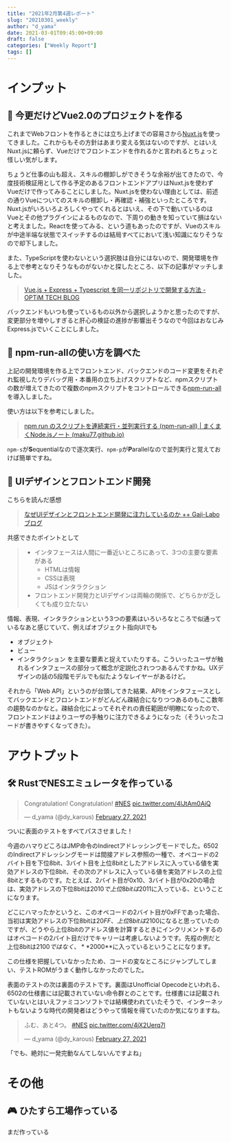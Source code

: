 ```yaml
---
title: "2021年2月第4週レポート"
slug: "20210301_weekly"
author: "d_yama"
date: 2021-03-01T09:45:00+09:00
draft: false
categories: ["Weekly Report"]
tags: []
---
```


# インプット

## 📝 今更だけどVue2.0のプロジェクトを作る

これまでWebフロントを作るときには立ち上げまでの容易さから[Nuxt.js](https://nuxtjs.org/)を使ってきました。これからもその方針はあまり変える気はないのですが、とはいえNuxt.jsに頼らず、Vueだけでフロントエンドを作れるかと言われるとちょっと怪しい気がします。

ちょうど仕事の山も超え、スキルの棚卸しができそうな余裕が出てきたので、今度技術検証用として作る予定のあるフロントエンドアプリはNuxt.jsを使わずVueだけで作ってみることにしました。Nuxt.jsを使わない理由としては、前述の通りVueについてのスキルの棚卸し・再確認・補強といったところです。Nuxt.jsがいろいろよろしくやってくれるとはいえ、その下で動いているのはVueとその他プラグインによるものなので、下周りの動きを知っていて損はないと考えました。Reactを使ってみる、という道もあったのですが、Vueのスキルが中途半端な状態でスイッチするのは結局すべてにおいて浅い知識になりそうなので却下しました。

また、TypeScriptを使わないという選択肢は自分にはないので、開発環境を作る上で参考となりそうなものがないかと探したところ、以下の記事がマッチしました。

> [Vue.js + Express + Typescript を同一リポジトリで開発する方法 - OPTiM TECH BLOG](https://tech-blog.optim.co.jp/entry/2020/08/12/090000)

バックエンドもいつも使っているもの以外から選択しようかと思ったのですが、変更部分を増やしすぎると肝心の検証の進捗が影響出そうなので今回はおなじみExpress.jsでいくことにしました。

## 📝 npm-run-allの使い方を調べた

上記の開発環境を作る上でフロントエンド、バックエンドのコード変更をそれぞれ監視したりデバッグ用・本番用の立ち上げスクリプトなど、npmスクリプトの数が増えてきたので複数のnpmスクリプトをコントロールできる[npm-run-all](https://www.npmjs.com/package/npm-run-all)を導入しました。

使い方は以下を参考にしました。

> [npm run のスクリプトを連続実行・並列実行する (npm-run-all) | まくまくNode.jsノート (maku77.github.io)](https://maku77.github.io/nodejs/npm/npm-run-all.html)

`npm-s`が**S**equentialなので逐次実行、`npm-p`が**P**arallelなので並列実行と覚えておけば簡単ですね。

## 📝 UIデザインとフロントエンド開発

こちらを読んだ感想

>[なぜUIデザインとフロントエンド開発に注力しているのか ++ Gaji-Laboブログ](https://blog.gaji.jp/2021/02/17/6626/)

共感できたポイントとして


> - インタフェースは人間に一番近いところにあって、3つの主要な要素がある
> 	- HTMLは情報
> 	- CSSは表現
> 	- JSはインタラクション
> - フロントエンド開発力とUIデザインは両輪の関係で、どちらかが乏しくても成り立たない

情報、表現、インタラクションという3つの要素はいろいろなところで似通っているなあと感じていて、例えばオブジェクト指向UIでも
-  オブジェクト
-  ビュー
-  インタラクション
を主要な要素と捉えていたりする。こういったユーザが触れるインタフェースの部分って概念が定説化されつつあるんですかね。UXデザインの話の5段階モデルでも似たようなレイヤーがあるけど。

それから「Web API」というのが台頭してきた結果、APIをインタフェースとしてバックエンドとフロントエンドがどんどん疎結合になりつつあるのもここ数年の趨勢なのかなと。疎結合化によってそれぞれの責任範囲が明瞭になったので、フロントエンドはよりユーザの手触りに注力できるようになった（そういったコードが書きやすくなってきた）。

# アウトプット

## 🛠️ RustでNESエミュレータを作っている

<blockquote class="twitter-tweet"><p lang="en" dir="ltr">Congratulation! Congratulation! <a href="https://twitter.com/hashtag/NES?src=hash&amp;ref_src=twsrc%5Etfw">#NES</a> <a href="https://t.co/4lJtAm0AiQ">pic.twitter.com/4lJtAm0AiQ</a></p>&mdash; d_yama (@dy_karous) <a href="https://twitter.com/dy_karous/status/1365556000598630400?ref_src=twsrc%5Etfw">February 27, 2021</a></blockquote> <script async src="https://platform.twitter.com/widgets.js" charset="utf-8"></script>

ついに表面のテストをすべてパスさせました！

今週のハマりどころはJMP命令のIndirectアドレッシングモードでした。6502のIndirectアドレッシングモードは間接アドレス参照の一種で、オペコードの2バイト目を下位8bit、3バイト目を上位8bitとしたアドレスに入っている値を実効アドレスの下位8bit、その次のアドレスに入っている値を実効アドレスの上位8bitとするものです。たとえば、2バイト目が0x10、3バイト目が0x20の場合は、実効アドレスの下位8bitは$2010で上位8bitは$2011に入っている、ということになります。

どこにハマったかというと、このオペコードの2バイト目が0xFFであった場合、当初は実効アドレスの下位8bitは$20FF、上位8bitは$2100になると思っていたのですが、どうやら上位8bitのアドレス値を計算するときにインクリメントするのはオペコードの2バイト目だけでキャリーは考慮しないようです。先程の例だと上位8bitは$2100ではなく、**$2000**に入っているということになります。

この仕様を把握していなかったため、コードの変なところにジャンプしてしまい、テストROMがうまく動作しなかったのでした。

表面のテストの次は裏面のテストです。裏面はUnofficial Opecodeといわれる、6502の仕様書には記載されていない命令群とのことです。仕様書には記載されていないとはいえファミコンソフトでは結構使われていたそうで、インターネットもないような時代の開発者はどうやって情報を得ていたのか気になりますね。

<blockquote class="twitter-tweet"><p lang="ja" dir="ltr">ふむ、あと4つ。 <a href="https://twitter.com/hashtag/NES?src=hash&amp;ref_src=twsrc%5Etfw">#NES</a> <a href="https://t.co/4jX2Uerq7l">pic.twitter.com/4jX2Uerq7l</a></p>&mdash; d_yama (@dy_karous) <a href="https://twitter.com/dy_karous/status/1365666162067955712?ref_src=twsrc%5Etfw">February 27, 2021</a></blockquote> <script async src="https://platform.twitter.com/widgets.js" charset="utf-8"></script>

「でも、絶対に一発完動なんてしないんですよね」

# その他

## 🎮 ひたすら工場作っている

まだ作っている